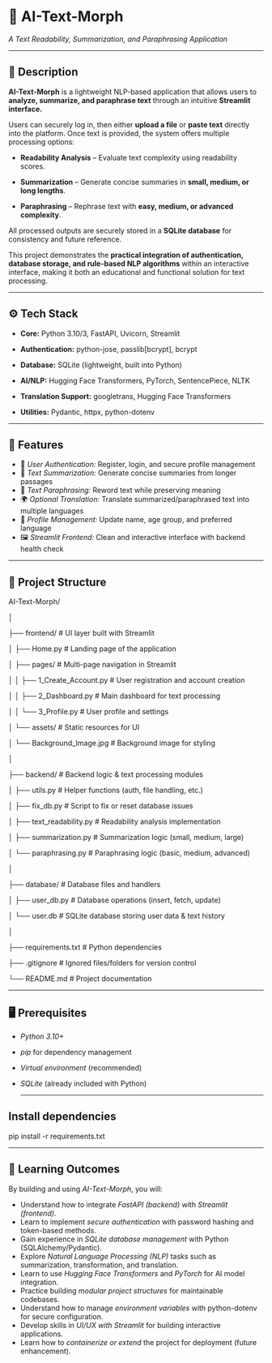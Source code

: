 # 📝 AI-Text-Morph  
*A Text Readability, Summarization, and Paraphrasing Application*

---

## 📖 Description

**AI-Text-Morph** is a lightweight NLP-based application that allows users to **analyze, summarize, and paraphrase text** through an intuitive **Streamlit interface.**

Users can securely log in, then either **upload a file** or **paste text** directly into the platform. Once text is provided, the system offers multiple processing options:

- **Readability Analysis** – Evaluate text complexity using readability scores.

- **Summarization** – Generate concise summaries in **small, medium, or long lengths**.

- **Paraphrasing** – Rephrase text with **easy, medium, or advanced complexity**.

All processed outputs are securely stored in a **SQLite database** for consistency and future reference.

This project demonstrates the **practical integration of authentication, database storage, and rule-based NLP algorithms** within an interactive interface, making it both an educational and functional solution for text processing.

---

## ⚙ Tech Stack

- **Core:** Python 3.10/3, FastAPI, Uvicorn, Streamlit
  
- **Authentication:** python-jose, passlib[bcrypt], bcrypt
   
- **Database:** SQLite (lightweight, built into Python)
  
- **AI/NLP:** Hugging Face Transformers, PyTorch, SentencePiece, NLTK
  
- **Translation Support:** googletrans, Hugging Face Transformers
  
- **Utilities:** Pydantic, httpx, python-dotenv  

---

## 🚀 Features

- 🔐 *User Authentication:* Register, login, and secure profile management  
- 📝 *Text Summarization:* Generate concise summaries from longer passages  
- 🔄 *Text Paraphrasing:* Reword text while preserving meaning  
- 🌍 *Optional Translation:* Translate summarized/paraphrased text into multiple languages  
- 👤 *Profile Management:* Update name, age group, and preferred language  
- 🖼 *Streamlit Frontend:* Clean and interactive interface with backend health check  

---

## 📂 Project Structure

AI-Text-Morph/

│

├── frontend/                          # UI layer built with Streamlit

│   ├── Home.py                        # Landing page of the application

│   ├── pages/                         # Multi-page navigation in Streamlit

│   │   ├── 1_Create_Account.py        # User registration and account creation

│   │   ├── 2_Dashboard.py             # Main dashboard for text processing

│   │   └── 3_Profile.py               # User profile and settings

│   └── assets/                        # Static resources for UI

│       └── Background_Image.jpg       # Background image for styling

│

├── backend/                           # Backend logic & text processing modules

│   ├── utils.py                       # Helper functions (auth, file handling, etc.)

│   ├── fix_db.py                      # Script to fix or reset database issues

│   ├── text_readability.py            # Readability analysis implementation

│   ├── summarization.py               # Summarization logic (small, medium, large)

│   └── paraphrasing.py                # Paraphrasing logic (basic, medium, advanced)

│

├── database/                          # Database files and handlers

│   ├── user_db.py                     # Database operations (insert, fetch, update)

│   └── user.db                        # SQLite database storing user data & text history

│

├── requirements.txt                   # Python dependencies

├── .gitignore                         # Ignored files/folders for version control

└── README.md                          # Project documentation

---

## 🖥 Prerequisites

- *Python 3.10+*

- *pip* for dependency management
   
- *Virtual environment* (recommended)
  
- *SQLite* (already included with Python)

  ---

## Install dependencies

pip install -r requirements.txt

---

## 📖 Learning Outcomes

By building and using *AI-Text-Morph*, you will:

- Understand how to integrate *FastAPI (backend)* with *Streamlit (frontend)*.  
- Learn to implement *secure authentication* with password hashing and token-based methods. 
- Gain experience in *SQLite database management* with Python (SQLAlchemy/Pydantic).
- Explore *Natural Language Processing (NLP)* tasks such as summarization, transformation, and translation. 
- Learn to use *Hugging Face Transformers* and *PyTorch* for AI model integration. 
- Practice building *modular project structures* for maintainable codebases.
- Understand how to manage *environment variables* with python-dotenv for secure configuration.
- Develop skills in *UI/UX with Streamlit* for building interactive applications.
- Learn how to *containerize or extend* the project for deployment (future enhancement).
